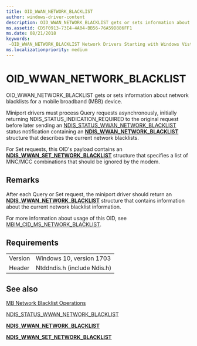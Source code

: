 ```yaml
---
title: OID_WWAN_NETWORK_BLACKLIST
author: windows-driver-content
description: OID_WWAN_NETWORK_BLACKLIST gets or sets information about network blacklists for a mobile broadband (MBB) device.
ms.assetid: CD5F0913-73E4-4A04-BB56-76A59D886FF1
ms.date: 08/21/2018
keywords: 
 -OID_WWAN_NETWORK_BLACKLIST Network Drivers Starting with Windows Vista
ms.localizationpriority: medium
---
```


# OID_WWAN_NETWORK_BLACKLIST

OID_WWAN_NETWORK_BLACKLIST gets or sets information about network blacklists for a mobile broadband (MBB) device.

Miniport drivers must process Query requests asynchronously, initially returning NDIS_STATUS_INDICATION_REQUIRED to the original request before later sending an [NDIS_STATUS_WWAN_NETWORK_BLACKLIST](ndis-status-wwan-network-blacklist.md) status notification containing an [**NDIS_WWAN_NETWORK_BLACKLIST**](https://docs.microsoft.com/windows-hardware/drivers/ddi/content/ndiswwan/ns-ndiswwan-_ndis_wwan_network_blacklist) structure that describes the current network blacklists.

For Set requests, this OID's payload contains an [**NDIS_WWAN_SET_NETWORK_BLACKLIST**](https://docs.microsoft.com/windows-hardware/drivers/ddi/content/ndiswwan/ns-ndiswwan-_ndis_wwan_set_network_blacklist) structure that specifies a list of MNC/MCC combinations that should be ignored by the modem.

## Remarks

After each Query or Set request, the miniport driver should return an [**NDIS_WWAN_NETWORK_BLACKLIST**](https://docs.microsoft.com/windows-hardware/drivers/ddi/content/ndiswwan/ns-ndiswwan-_ndis_wwan_network_blacklist) structure that contains information about the current network blacklist information.

For more information about usage of this OID, see [MBIM_CID_MS_NETWORK_BLACKLIST](https://docs.microsoft.com/windows-hardware/drivers/network/mb-network-blacklist-operations#mbimcidmsnetworkblacklist).

## Requirements

|   |   |
| --- | --- |
| Version | Windows 10, version 1703 |
| Header | Ntddndis.h (include Ndis.h) |

## See also

[MB Network Blacklist Operations](https://docs.microsoft.com/windows-hardware/drivers/network/mb-network-blacklist-operations)

[NDIS_STATUS_WWAN_NETWORK_BLACKLIST](ndis-status-wwan-network-blacklist.md)

[**NDIS_WWAN_NETWORK_BLACKLIST**](https://docs.microsoft.com/windows-hardware/drivers/ddi/content/ndiswwan/ns-ndiswwan-_ndis_wwan_network_blacklist)

[**NDIS_WWAN_SET_NETWORK_BLACKLIST**](https://docs.microsoft.com/windows-hardware/drivers/ddi/content/ndiswwan/ns-ndiswwan-_ndis_wwan_set_network_blacklist)
